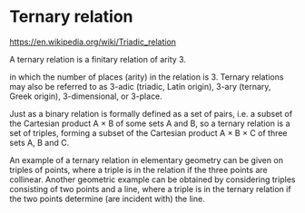 # Ternary relation

https://en.wikipedia.org/wiki/Triadic_relation

A ternary relation is a finitary relation of arity 3.

in which the number of places (arity) in the relation is 3. Ternary relations may also be referred to as 3-adic (triadic, Latin origin), 3-ary (ternary, Greek origin), 3-dimensional, or 3-place.

Just as a binary relation is formally defined as a set of pairs, i.e. a subset of the Cartesian product A × B of some sets A and B, so a ternary relation is a set of triples, forming a subset of the Cartesian product A × B × C of three sets A, B and C.

An example of a ternary relation in elementary geometry can be given on triples of points, where a triple is in the relation if the three points are collinear. Another geometric example can be obtained by considering triples consisting of two points and a line, where a triple is in the ternary relation if the two points determine (are incident with) the line.
